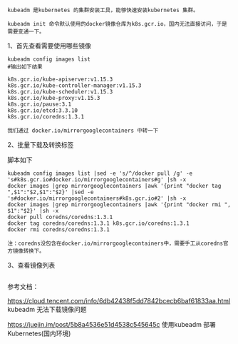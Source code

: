     kubeadm 是kubernetes 的集群安装工具，能够快速安装kubernetes 集群。

    kubeadm init 命令默认使用的docker镜像仓库为k8s.gcr.io，国内无法直接访问，于是需要变通一下。

1、首先查看需要使用哪些镜像
```
kubeadm config images list
#输出如下结果

k8s.gcr.io/kube-apiserver:v1.15.3
k8s.gcr.io/kube-controller-manager:v1.15.3
k8s.gcr.io/kube-scheduler:v1.15.3
k8s.gcr.io/kube-proxy:v1.15.3
k8s.gcr.io/pause:3.1
k8s.gcr.io/etcd:3.3.10
k8s.gcr.io/coredns:1.3.1

我们通过 docker.io/mirrorgooglecontainers 中转一下
```

2、批量下载及转换标签

脚本如下
```
kubeadm config images list |sed -e 's/^/docker pull /g' -e 's#k8s.gcr.io#docker.io/mirrorgooglecontainers#g' |sh -x
docker images |grep mirrorgooglecontainers |awk '{print "docker tag ",$1":"$2,$1":"$2}' |sed -e 's#docker.io/mirrorgooglecontainers#k8s.gcr.io#2' |sh -x
docker images |grep mirrorgooglecontainers |awk '{print "docker rmi ", $1":"$2}' |sh -x
docker pull coredns/coredns:1.3.1
docker tag coredns/coredns:1.3.1 k8s.gcr.io/coredns:1.3.1
docker rmi coredns/coredns:1.3.1

注：coredns没包含在docker.io/mirrorgooglecontainers中，需要手工从coredns官方镜像转换下。
```
3、查看镜像列表
```

```

参考文档：

https://cloud.tencent.com/info/6db42438f5dd7842bcecb6baf61833aa.html  kubeadm 无法下载镜像问题

https://juejin.im/post/5b8a4536e51d4538c545645c  使用kubeadm 部署 Kubernetes(国内环境)
